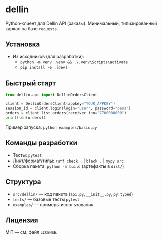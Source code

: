 # dellin

Python‑клиент для Dellin API (заказы). Минимальный, типизированный каркас на базе `requests`.

## Установка
- Из исходников (для разработки):
  - `python -m venv .venv && .\.venv\Scripts\activate`
  - `pip install -e .[dev]`

## Быстрый старт
```python
from dellin.api import DellinOrdersClient

client = DellinOrdersClient(appkey="YOUR_APPKEY")
session_id = client.login(login="user", password="pass")
orders = client.list_orders(receiver_inn="7700000000")
print(len(orders))
```

Пример запуска: `python examples/basic.py`

## Команды разработки
- Тесты: `pytest`
- Линт/формат/типы: `ruff check .` | `black .` | `mypy src`
- Сборка пакета: `python -m build` (артефакты в `dist/`)

## Структура
- `src/dellin/` — код пакета (`api.py`, `__init__.py`, `py.typed`)
- `tests/` — базовые тесты `pytest`
- `examples/` — примеры использования

## Лицензия
MIT — см. файл `LICENSE`.
